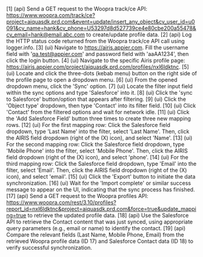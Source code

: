[1] (api) Send a GET request to the Woopra track/ce API: https://www.woopra.com/track/ce?project=aiquasdk.prd.com&event=update/insert_any_object&cv_user_id=u0091&cv_name=hank&cv_phone=U53297d8d527739ce4e80cbe200a55478&cv_email=hank@email.abc.com to create/update profile data.
[2] (api) Log the HTTP status code returned from the Woopra track/ce API call using logger.info.
[3] (ui) Navigate to https://airis.appier.com. Fill the username field with 'qa.test@appier.com' and password field with 'aaAA1234', then click the login button.
[4] (ui) Navigate to the specific Airis profile page: https://airis.appier.com/project/aiquasdk.prd.com/profiles/nxl6ldktnc.
[5] (ui) Locate and click the three-dots (kebab menu) button on the right side of the profile page to open a dropdown menu.
[6] (ui) From the opened dropdown menu, click the 'Sync' option.
[7] (ui) Locate the filter input field within the sync options and type 'Salesforce' into it.
[8] (ui) Click the 'sync to Salesforce' button/option that appears after filtering.
[9] (ui) Click the 'Object type' dropdown, then type 'Contact' into its filter field.
[10] (ui) Click 'Contact' from the filtered options and wait for network idle.
[11] (ui) Click the 'Add Salesforce Field' button three times to create three new mapping rows.
[12] (ui) For the first mapping row: Click the Salesforce field dropdown, type 'Last Name' into the filter, select 'Last Name'. Then, click the AIRIS field dropdown (right of the (X) icon), and select 'Name'.
[13] (ui) For the second mapping row: Click the Salesforce field dropdown, type 'Mobile Phone' into the filter, select 'Mobile Phone'. Then, click the AIRIS field dropdown (right of the (X) icon), and select 'phone'.
[14] (ui) For the third mapping row: Click the Salesforce field dropdown, type 'Email' into the filter, select 'Email'. Then, click the AIRIS field dropdown (right of the (X) icon), and select 'email'.
[15] (ui) Click the 'Export' button to initiate the data synchronization.
[16] (ui) Wait for the 'Import complete' or similar success message to appear on the UI, indicating that the sync process has finished.
[17] (api) Send a GET request to the Woopra profiles API: https://www.woopra.com/rest/3.10/profiles?report_id=nxl6ldktnc&project=aiquasdk.prd.com&force=true&update_mapping=true to retrieve the updated profile data.
[18] (api) Use the Salesforce API to retrieve the Contact content that was just synced, using appropriate query parameters (e.g., email or name) to identify the contact.
[19] (api) Compare the relevant fields (Last Name, Mobile Phone, Email) from the retrieved Woopra profile data (ID 17) and Salesforce Contact data (ID 18) to verify successful synchronization.
